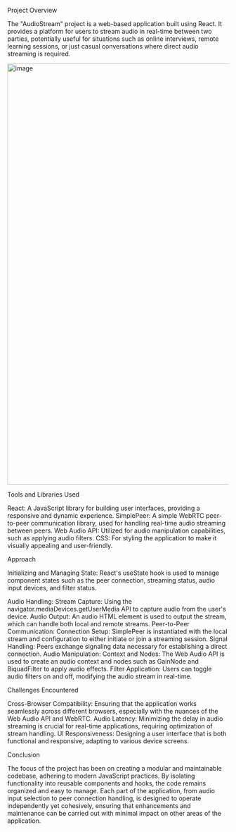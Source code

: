 Project Overview

The "AudioStream" project is a web-based application built using React. It provides a platform for users to stream audio in real-time between two parties, potentially useful for situations such as online interviews, remote learning sessions, or just casual conversations where direct audio streaming is required.

<img width="956" alt="image" src="https://github.com/user-attachments/assets/ad673334-8a86-4899-b644-c0479f930eda">


Tools and Libraries Used

React: A JavaScript library for building user interfaces, providing a responsive and dynamic experience.
SimplePeer: A simple WebRTC peer-to-peer communication library, used for handling real-time audio streaming between peers.
Web Audio API: Utilized for audio manipulation capabilities, such as applying audio filters.
CSS: For styling the application to make it visually appealing and user-friendly.

Approach

Initializing and Managing State: React's useState hook is used to manage component states such as the peer connection, streaming status, audio input devices, and filter status.

Audio Handling:
Stream Capture: Using the navigator.mediaDevices.getUserMedia API to capture audio from the user's device.
Audio Output: An audio HTML element is used to output the stream, which can handle both local and remote streams.
Peer-to-Peer Communication:
Connection Setup: SimplePeer is instantiated with the local stream and configuration to either initiate or join a streaming session.
Signal Handling: Peers exchange signaling data necessary for establishing a direct connection.
Audio Manipulation:
Context and Nodes: The Web Audio API is used to create an audio context and nodes such as GainNode and BiquadFilter to apply audio effects.
Filter Application: Users can toggle audio filters on and off, modifying the audio stream in real-time.

Challenges Encountered

Cross-Browser Compatibility: Ensuring that the application works seamlessly across different browsers, especially with the nuances of the Web Audio API and WebRTC.
Audio Latency: Minimizing the delay in audio streaming is crucial for real-time applications, requiring optimization of stream handling.
UI Responsiveness: Designing a user interface that is both functional and responsive, adapting to various device screens.

Conclusion

The focus of the project has been on creating a modular and maintainable codebase, adhering to modern JavaScript practices. By isolating functionality into reusable components and hooks, the code remains organized and easy to manage. Each part of the application, from audio input selection to peer connection handling, is designed to operate independently yet cohesively, ensuring that enhancements and maintenance can be carried out with minimal impact on other areas of the application.
